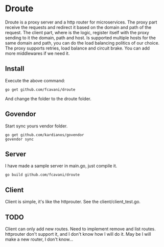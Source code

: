 # Droute

Droute is a proxy server and a http router for microservices. The proxy part
receive the requests and redirect it based on the domain and path of the
request. The client part, where is the logic, register itself with the proxy
sending to it the domain, path and host. Is supported multiple hosts for the same
domain and path, you can do the load balancing politics of our choice. The proxy supports
retries, load balance and circuit brake. You can add more middlewares if we need
it.

## Install

Execute the above command:

```
go get github.com/fcavani/droute
```

And change the folder to the droute folder.

## Govendor

Start sync yours vendor folder.

```
go get github.com/kardianos/govendor
govendor sync
```

## Server

I have made a sample server in main.go, just compile it.

```
go build github.com/fcavani/droute
```

## Client

Client is simple, it's like the httprouter. See the client/client_test.go.

## TODO

Client can only add new routes. Need to implement remove and list routes.
httprouter don't support it, and I don't know how I will do it.
May be I will make a new router, I don't know...
